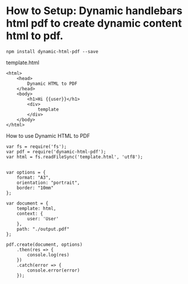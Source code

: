# How to Setup: Dynamic handlebars html pdf to create dynamic content html to pdf.

```
npm install dynamic-html-pdf --save

```
template.html
```
<html>
    <head>
        Dynamic HTML to PDF
    </head>
    <body>
        <h1>Hi {{user}}</h1>
        <div>
            template
        </div>
    </body>
</html>

```

How to use Dynamic HTML to PDF

```
var fs = require('fs');
var pdf = require('dynamic-html-pdf');
var html = fs.readFileSync('template.html', 'utf8');


var options = {
    format: "A3",
    orientation: "portrait",
    border: "10mm"
};

var document = {
    template: html,
    context: {
        user: 'User'
    },
    path: "./output.pdf"
};

pdf.create(document, options)
    .then(res => {
        console.log(res)
    })
    .catch(error => {
        console.error(error)
    });
```